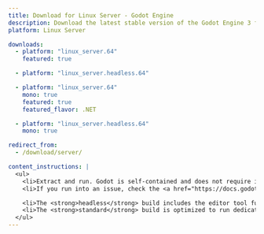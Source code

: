 ```yaml
---
title: Download for Linux Server - Godot Engine
description: Download the latest stable version of the Godot Engine 3 for Linux Server
platform: Linux Server

downloads:
  - platform: "linux_server.64"
    featured: true

  - platform: "linux_server.headless.64"

  - platform: "linux_server.64"
    mono: true
    featured: true
    featured_flavor: .NET

  - platform: "linux_server.headless.64"
    mono: true

redirect_from:
  - /download/server/

content_instructions: |
  <ul>
    <li>Extract and run. Godot is self-contained and does not require installation.</li>
    <li>If you run into an issue, check the <a href="https://docs.godotengine.org/en/stable/tutorials/troubleshooting.html">Troubleshooting</a> page for common issues and their solutions.</li>

    <li>The <strong>headless</strong> build includes the editor tool functionality that enables it to run tests and export projects in an automated manner.</li>
    <li>The <strong>standard</strong> build is optimized to run dedicated game servers and does not include editor tools, graphics or audio support.</li>
  </ul>
---
```

